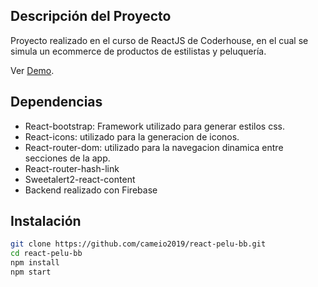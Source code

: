 ## Descripción del Proyecto
Proyecto realizado en el curso de ReactJS de Coderhouse, en el cual se simula un ecommerce de productos de estilistas y peluquería.

Ver [Demo](https://nodejs.org/).

## Dependencias 
- React-bootstrap: Framework utilizado para generar estilos css.
- React-icons: utilizado para la generacion de iconos.
- React-router-dom: utilizado para la navegacion dinamica entre secciones de la app.
- React-router-hash-link
- Sweetalert2-react-content
- Backend realizado con Firebase

## Instalación

```sh
git clone https://github.com/cameio2019/react-pelu-bb.git
cd react-pelu-bb
npm install
npm start
```


